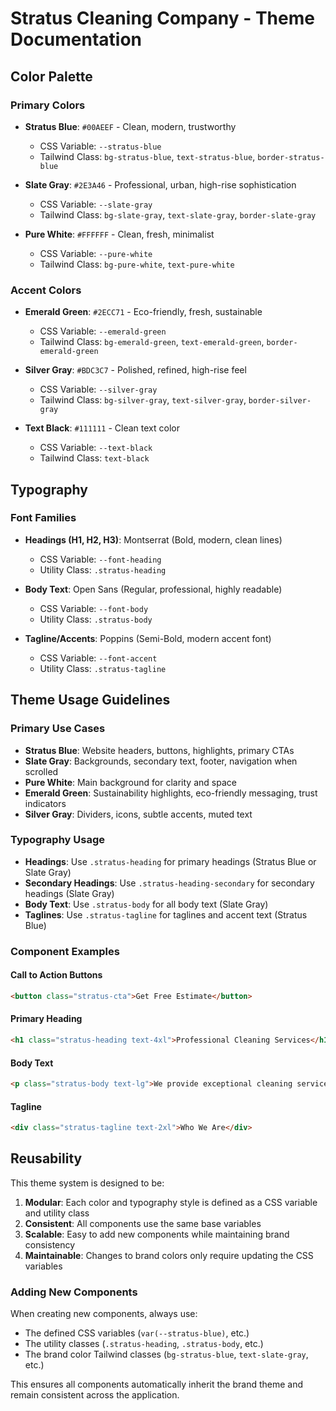 # Stratus Cleaning Company - Theme Documentation

## Color Palette

### Primary Colors

- **Stratus Blue**: `#00AEEF` - Clean, modern, trustworthy

  - CSS Variable: `--stratus-blue`
  - Tailwind Class: `bg-stratus-blue`, `text-stratus-blue`, `border-stratus-blue`

- **Slate Gray**: `#2E3A46` - Professional, urban, high-rise sophistication

  - CSS Variable: `--slate-gray`
  - Tailwind Class: `bg-slate-gray`, `text-slate-gray`, `border-slate-gray`

- **Pure White**: `#FFFFFF` - Clean, fresh, minimalist
  - CSS Variable: `--pure-white`
  - Tailwind Class: `bg-pure-white`, `text-pure-white`

### Accent Colors

- **Emerald Green**: `#2ECC71` - Eco-friendly, fresh, sustainable

  - CSS Variable: `--emerald-green`
  - Tailwind Class: `bg-emerald-green`, `text-emerald-green`, `border-emerald-green`

- **Silver Gray**: `#BDC3C7` - Polished, refined, high-rise feel

  - CSS Variable: `--silver-gray`
  - Tailwind Class: `bg-silver-gray`, `text-silver-gray`, `border-silver-gray`

- **Text Black**: `#111111` - Clean text color
  - CSS Variable: `--text-black`
  - Tailwind Class: `text-black`

## Typography

### Font Families

- **Headings (H1, H2, H3)**: Montserrat (Bold, modern, clean lines)

  - CSS Variable: `--font-heading`
  - Utility Class: `.stratus-heading`

- **Body Text**: Open Sans (Regular, professional, highly readable)

  - CSS Variable: `--font-body`
  - Utility Class: `.stratus-body`

- **Tagline/Accents**: Poppins (Semi-Bold, modern accent font)
  - CSS Variable: `--font-accent`
  - Utility Class: `.stratus-tagline`

## Theme Usage Guidelines

### Primary Use Cases

- **Stratus Blue**: Website headers, buttons, highlights, primary CTAs
- **Slate Gray**: Backgrounds, secondary text, footer, navigation when scrolled
- **Pure White**: Main background for clarity and space
- **Emerald Green**: Sustainability highlights, eco-friendly messaging, trust indicators
- **Silver Gray**: Dividers, icons, subtle accents, muted text

### Typography Usage

- **Headings**: Use `.stratus-heading` for primary headings (Stratus Blue or Slate Gray)
- **Secondary Headings**: Use `.stratus-heading-secondary` for secondary headings (Slate Gray)
- **Body Text**: Use `.stratus-body` for all body text (Slate Gray)
- **Taglines**: Use `.stratus-tagline` for taglines and accent text (Stratus Blue)

### Component Examples

#### Call to Action Buttons

```html
<button class="stratus-cta">Get Free Estimate</button>
```

#### Primary Heading

```html
<h1 class="stratus-heading text-4xl">Professional Cleaning Services</h1>
```

#### Body Text

```html
<p class="stratus-body text-lg">We provide exceptional cleaning services...</p>
```

#### Tagline

```html
<div class="stratus-tagline text-2xl">Who We Are</div>
```

## Reusability

This theme system is designed to be:

1. **Modular**: Each color and typography style is defined as a CSS variable and utility class
2. **Consistent**: All components use the same base variables
3. **Scalable**: Easy to add new components while maintaining brand consistency
4. **Maintainable**: Changes to brand colors only require updating the CSS variables

### Adding New Components

When creating new components, always use:

- The defined CSS variables (`var(--stratus-blue)`, etc.)
- The utility classes (`.stratus-heading`, `.stratus-body`, etc.)
- The brand color Tailwind classes (`bg-stratus-blue`, `text-slate-gray`, etc.)

This ensures all components automatically inherit the brand theme and remain consistent across the application.
